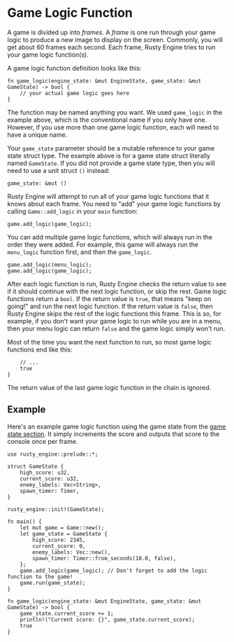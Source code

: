 # Game Logic Function

A game is divided up into _frames_. A _frame_ is one run through your game logic to produce a new image to display on the screen. Commonly, you will get about 60 frames each second.  Each frame, Rusty Engine tries to run your game logic function(s).

A game logic function definition looks like this:

```rust,ignore
fn game_logic(engine_state: &mut EngineState, game_state: &mut GameState) -> bool {
    // your actual game logic goes here
}
```

The function may be named anything you want. We used `game_logic` in the example above, which is the conventional name if you only have one. However, if you use more than one game logic function, each will need to have a unique name.

Your `game_state` parameter should be a mutable reference to your game state struct type. The example above is for a game state struct literally named `GameState`. If you did not provide a game state type, then you will need to use a unit struct `()` instead:

```rust,ignore
game_state: &mut ()
```

Rusty Engine will attempt to run all of your game logic functions that it knows about each frame. You need to "add" your game logic functions by calling `Game::add_logic` in your `main` function:

```rust,ignore
game.add_logic(game_logic);
```

You can add multiple game logic functions, which will always run in the order they were added. For example, this game will always run the `menu_logic` function first, and then the `game_logic`.

```rust,ignore
game.add_logic(menu_logic);
game.add_logic(game_logic);
```

After each logic function is run, Rusty Engine checks the return value to see if it should continue with the next logic function, or skip the rest. Game logic functions return a `bool`. If the return value is `true`, that means "keep on going!" and run the next logic function. If the return value is `false`, then Rusty Engine skips the rest of the logic functions this frame.  This is so, for example, if you don't want your game logic to run while you are in a menu, then your menu logic can return `false` and the game logic simply won't run.

Most of the time you want the next function to run, so most game logic functions end like this:

```rust,ignore
    // ...
    true
}
```

The return value of the last game logic function in the chain is ignored.

## Example

Here's an example game logic function using the game state from the [game state section](20-game-state.md). It simply increments the score and outputs that score to the console once per frame.

```rust,ignore
use rusty_engine::prelude::*;

struct GameState {
    high_score: u32,
    current_score: u32,
    enemy_labels: Vec<String>,
    spawn_timer: Timer,
}

rusty_engine::init!(GameState);

fn main() {
    let mut game = Game::new();
    let game_state = GameState {
        high_score: 2345,
        current_score: 0,
        enemy_labels: Vec::new(),
        spawn_timer: Timer::from_seconds(10.0, false),
    };
    game.add_logic(game_logic); // Don't forget to add the logic function to the game!
    game.run(game_state);
}

fn game_logic(engine_state: &mut EngineState, game_state: &mut GameState) -> bool {
    game_state.current_score += 1;
    println!("Current score: {}", game_state.current_score);
    true
}
```
